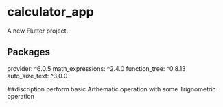 # calculator_app

A new Flutter project.

## Packages

   provider: ^6.0.5
  math_expressions: ^2.4.0
  function_tree: ^0.8.13
  auto_size_text: ^3.0.0

  ##discription
  perform basic Arthematic operation with some Trignometric operation
